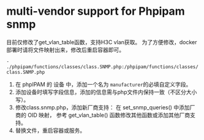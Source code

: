 # multi-vendor support for Phpipam snmp

目前仅修改了get_vlan_table函数，支持H3C vlan获取。
为了方便修改，docker部署时请将文件映射出来，修改后重启容器即可。

```- ./phpipam/functions/classes/class.SNMP.php:/phpipam/functions/classes/class.SNMP.php```

1. 在 phpIPAM 的 设备 中，添加一个名为 `manufacturer`的必填自定义字段。
2. 添加设备时填写字段信息，添加的信息需与php文件内保持一致（不区分大小写）。
3. 修改class.snmp.php，添加新厂商支持：
    在 set_snmp_queries() 中添加厂商的 OID 映射，
    参考 get_vlan_table() 函数修改其他函数或添加其他厂商支持。
4. 替换文件，重启容器或服务。